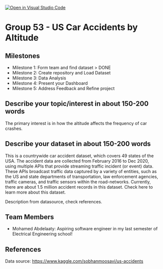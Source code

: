 [![Open in Visual Studio Code](https://classroom.github.com/assets/open-in-vscode-f059dc9a6f8d3a56e377f745f24479a46679e63a5d9fe6f495e02850cd0d8118.svg)](https://classroom.github.com/online_ide?assignment_repo_id=5947812&assignment_repo_type=AssignmentRepo)

# Group 53 - US Car Accidents by Altitude

## Milestones

- Milestone 1: Form team and find dataset > DONE
- Milestone 2: Create repository and Load Dataset
- Milestone 3: Data Analysis
- Milestone 4: Present your Dashboard
- Milestone 5: Address Feedback and Refine project

## Describe your topic/interest in about 150-200 words

The primary interest is in how the altitude affects the frequency of car crashes.

## Describe your dataset in about 150-200 words

This is a countrywide car accident dataset, which covers 49 states of the USA. The accident data are collected from February 2016 to Dec 2020, using multiple APIs that provide streaming traffic incident (or event) data. These APIs broadcast traffic data captured by a variety of entities, such as the US and state departments of transportation, law enforcement agencies, traffic cameras, and traffic sensors within the road-networks. Currently, there are about 1.5 million accident records in this dataset. Check here to learn more about this dataset.

Description from datasource, check references.

## Team Members

- Mohamed Abdelaaty: Aspiring software engineer in my last semester of Electrical Engineering school!

## References

Data source: https://www.kaggle.com/sobhanmoosavi/us-accidents
